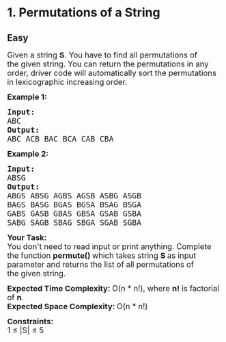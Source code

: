 # 1. Permutations of a String
## Easy 
<div class="problem-statement">
                <p></p><p><span style="font-size:18px">Given a string <strong>S</strong>. You have to find&nbsp;all permutations of the&nbsp;given string. You can return the permutations in any order,&nbsp;driver code will automatically sort the permutations in lexicographic increasing<strong>&nbsp;</strong>order.</span></p>

<p><span style="font-size:18px"><strong>Example 1:</strong></span></p>

<pre><span style="font-size:18px"><strong>Input:
</strong>ABC
<strong>Output:
</strong>ABC&nbsp;ACB&nbsp;BAC&nbsp;BCA&nbsp;CAB&nbsp;CBA&nbsp;</span></pre>

<p><span style="font-size:18px"><strong>Example 2:</strong></span></p>

<pre><span style="font-size:18px"><strong>Input:
</strong>ABSG
<strong>Output:
</strong>ABGS ABSG AGBS AGSB ASBG ASGB
BAGS BASG BGAS BGSA BSAG BSGA
GABS GASB GBAS GBSA GSAB GSBA
SABG SAGB SBAG SBGA SGAB SGBA</span>
</pre>

<p><span style="font-size:18px"><strong>Your Task:</strong><br>
You don't need to read input or print anything. Complete the function&nbsp;<strong>permute()&nbsp;</strong>which takes string <strong>S </strong>as input parameter and returns the list of&nbsp;all permutations of the&nbsp;given string.</span></p>

<p><span style="font-size:18px"><strong>Expected Time Complexity:&nbsp;</strong>O(n * n!), where <strong>n!</strong> is factorial of <strong>n</strong>.<br>
<strong>Expected Space&nbsp;Complexity:&nbsp;</strong>O(n * n!)</span></p>

<p><span style="font-size:18px"><strong>Constraints:</strong><br>
1 ≤ |S|&nbsp;≤ 5</span></p>
 <p></p>
            </div>
